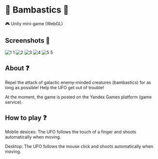 # :space_invader: Bambastics :milky_way:
:video_game: Unity mini-game (WebGL)
## Screenshots :camera_flash:
![1 1](https://github.com/FilippovVic/Bambastics/assets/113792486/93ccb5a7-3a58-452f-8756-45417b736fb7)
![2](https://github.com/FilippovVic/Bambastics/assets/113792486/3259011e-0d73-4382-9b02-a2719c803c8d)
![3](https://github.com/FilippovVic/Bambastics/assets/113792486/aaff9f32-99d9-4a84-8426-4a70b67c8258)
![4](https://github.com/FilippovVic/Bambastics/assets/113792486/6374af2f-a35f-4c64-b666-9246561489d4)
![5 5](https://github.com/FilippovVic/Bambastics/assets/113792486/8da0618d-2e0b-468f-bbe4-16dc69784667)

## About :question:
Repel the attack of galactic enemy-minded creatures (bambastics) for as long as possible!
Help the UFO get out of trouble!

At the moment, the game is posted on the Yandex Games platform (game service).

## How to play :question:
Mobile devices:
The UFO follows the touch of a finger and shoots automatically when moving.

Desktop:
The UFO follows the mouse click and shoots automatically when moving.
